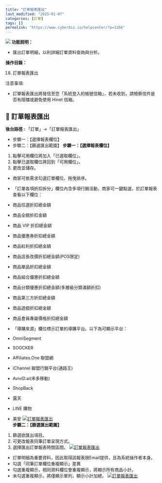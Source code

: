 ```yaml
---
title: "訂單報表匯出"
last_modified: "2025-01-07"
categories: [訂單]
tags: []
permalink: "https://www.cyberbiz.io/helpcenter/?p=1266"
---
```


![](https://www.cyberbiz.io/support/wp-content/uploads/2021/08/全版本.png)
**功能說明：**  


* 匯出訂單明細，以利詳細訂單資料查詢與分析。

**操作目錄：**

18. 訂單報表匯出 



注意事項:  

* 訂單報表匯出將發信至您「系統登入的帳號信箱」，若未收到，請檢察信件是否有阻擋或避免使用 Hinet 信箱。



## 📌 訂單報表匯出

**後台路徑 :** 「訂單」→「訂單報表匯出」  


* 步驟一：【選擇報表欄位】
* 步驟二：【篩選匯出範圍】
**步驟一：【選擇報表欄位】**  

1. 點擊可用欄位將加入「已選取欄位」。
2. 點擊已選取欄位將回到「可用欄位」。
3. 更改並儲存。
* 商家可依需求勾選訂單欄位、拖曳排序。


* 「訂單各項折扣拆分」欄位內含多項行銷活動，商家可一鍵點選，於訂單報表查看以下欄位： 
* 商品任選折扣總金額
* 商品全館折扣金額
* 商品 VIP 折扣總金額
* 商品優惠券折扣總金額
* 商品紅利折扣總金額
* 商品店長改價折扣總金額(POS限定)
* 商品單品折扣總金額
* 商品組合優惠折扣總金額
* 商品分類優惠折扣總金額(多層級分類滿額折扣)
* 商品第三方折扣總金額
* 商品遊戲折扣總金額
* 商品會員專屬價格折扣總金額


* 「導購來源」欄位標示訂單的導購平台。以下為可顯示平台： 
* OmniSegment
* SOOCKER
* Affiliates.One 聯盟網
* iChannel 聯盟行銷平台(通路王)
* AviviD.ai(禾多移動)
* ShopBack
* 露天
* LINE 購物
* 美安
[![訂單報表匯出](https://www.cyberbiz.io/support/wp-content/uploads/2022/01/訂單報表匯出1.png)](https://www.cyberbiz.io/support/wp-content/uploads/2022/01/訂單報表匯出1.png)  
**步驟二：【篩選匯出範圍】**  

1. 篩選欲匯出項目。
2. 可更改報表同筆訂單呈現方式。
3. 選擇匯出訂單報表時間區間。
[![訂單報表匯出](https://www.cyberbiz.io/support/wp-content/uploads/2022/01/訂單報表匯出2.png)](https://www.cyberbiz.io/support/wp-content/uploads/2022/01/訂單報表匯出2.png)  

* 訂單明細為重要資料，因此取得該報表限Email提供，且為系統操作者本身。
* 勾選「同筆訂單欄位重複顯示」差異
* 勾選重複顯示，相同資料欄位會重複顯示，將顯示所有商品小計。
* 未勾選重複顯示，將僅顯示單列，顯示小計加總。
[![訂單報表匯出](https://www.cyberbiz.io/support/wp-content/uploads/2022/01/訂單報表匯出3.png)](https://www.cyberbiz.io/support/wp-content/uploads/2022/01/訂單報表匯出3.png)


